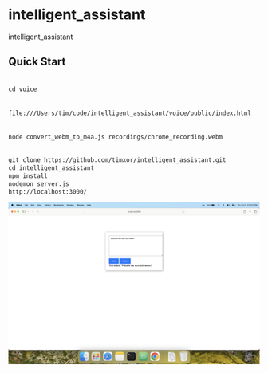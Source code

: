# intelligent_assistant

intelligent_assistant

## Quick Start


```

cd voice


file:///Users/tim/code/intelligent_assistant/voice/public/index.html


node convert_webm_to_m4a.js recordings/chrome_recording.webm


```




```
git clone https://github.com/timxor/intelligent_assistant.git
cd intelligent_assistant
npm install
nodemon server.js
http://localhost:3000/
```









![image.png](image.png)




